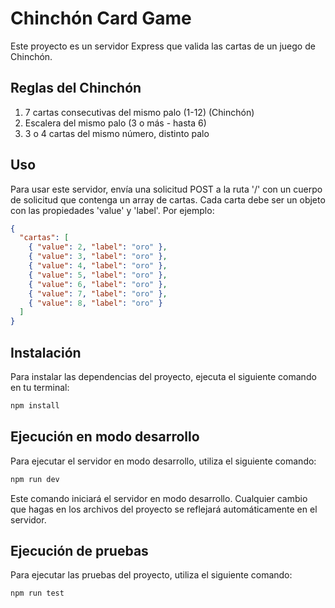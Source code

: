 # Chinchón Card Game

Este proyecto es un servidor Express que valida las cartas de un juego de Chinchón.

## Reglas del Chinchón

1. 7 cartas consecutivas del mismo palo (1-12) (Chinchón)
2. Escalera del mismo palo (3 o más - hasta 6)
3. 3 o 4 cartas del mismo número, distinto palo

## Uso

Para usar este servidor, envía una solicitud POST a la ruta '/' con un cuerpo de solicitud que contenga un array de cartas. Cada carta debe ser un objeto con las propiedades 'value' y 'label'. Por ejemplo:

```json
{
  "cartas": [
    { "value": 2, "label": "oro" },
    { "value": 3, "label": "oro" },
    { "value": 4, "label": "oro" },
    { "value": 5, "label": "oro" },
    { "value": 6, "label": "oro" },
    { "value": 7, "label": "oro" },
    { "value": 8, "label": "oro" }
  ]
}
```

## Instalación

Para instalar las dependencias del proyecto, ejecuta el siguiente comando en tu terminal:

```bash
npm install
```

## Ejecución en modo desarrollo

Para ejecutar el servidor en modo desarrollo, utiliza el siguiente comando:

```bash
npm run dev
```

Este comando iniciará el servidor en modo desarrollo. Cualquier cambio que hagas en los archivos del proyecto se reflejará automáticamente en el servidor.

## Ejecución de pruebas

Para ejecutar las pruebas del proyecto, utiliza el siguiente comando:

```bash
npm run test
```
